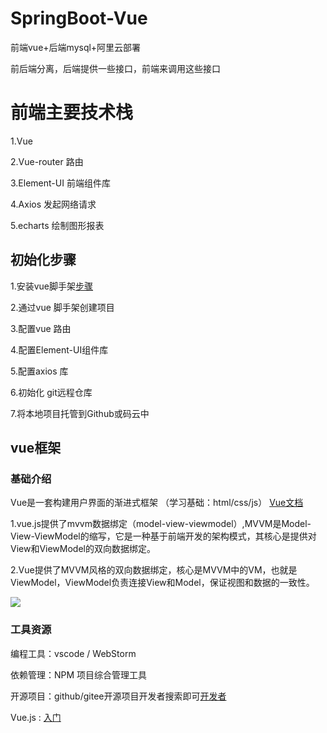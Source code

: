 # SpringBoot-Vue
前端vue+后端mysql+阿里云部署

前后端分离，后端提供一些接口，前端来调用这些接口

# 前端主要技术栈
1.Vue

2.Vue-router 路由

3.Element-UI 前端组件库

4.Axios 发起网络请求

5.echarts 绘制图形报表

## 初始化步骤
1.安装vue脚手架[步骤](https://www.cnblogs.com/laizhouzhou/p/8027908.html)

2.通过vue 脚手架创建项目

3.配置vue 路由

4.配置Element-UI组件库

5.配置axios 库

6.初始化 git远程仓库

7.将本地项目托管到Github或码云中

## vue框架
### 基础介绍
Vue是一套构建用户界面的渐进式框架 （学习基础：html/css/js）
[Vue文档](https://cn.vuejs.org/guide/introduction.html)

1.vue.js提供了mvvm数据绑定（model-view-viewmodel）,MVVM是Model-View-ViewModel的缩写，它是一种基于前端开发的架构模式，其核心是提供对View和ViewModel的双向数据绑定。

2.Vue提供了MVVM风格的双向数据绑定，核心是MVVM中的VM，也就是ViewModel，ViewModel负责连接View和Model，保证视图和数据的一致性。

![](https://github.com/Ronronner859/Resources-at-the-University/blob/main/%E5%A4%A7%E4%B8%89/Snipaste_2022-10-26_11-54-13.png)

### 工具资源

编程工具：vscode / WebStorm
 
依赖管理：NPM 项目综合管理工具

开源项目：github/gitee开源项目开发者搜索即可[开发者](https://kaifa.baidu.com/searchPage?wd=%E8%B0%83%E9%97%AE%E5%BC%80%E6%BA%90%E9%97%AE%E5%8D%B7%E7%B3%BB%E7%BB%9F&hmsr=aladdin)

Vue.js :  [入门](https://cn.vuejs.org/guide/introduction.html)
